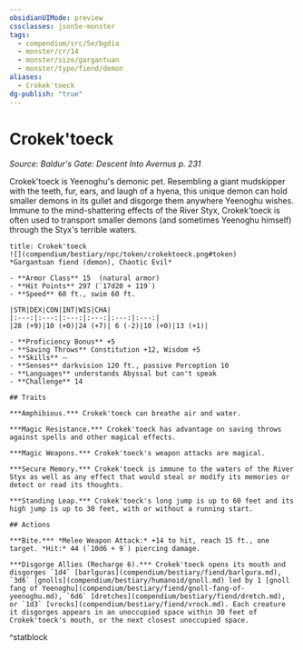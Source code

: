 ```yaml
---
obsidianUIMode: preview
cssclasses: json5e-monster
tags:
  - compendium/src/5e/bgdia
  - monster/cr/14
  - monster/size/gargantuan
  - monster/type/fiend/demon
aliases:
  - Crokek'toeck
dg-publish: "true"
---
```

# Crokek'toeck
*Source: Baldur's Gate: Descent Into Avernus p. 231*  

Crokek'toeck is Yeenoghu's demonic pet. Resembling a giant mudskipper with the teeth, fur, ears, and laugh of a hyena, this unique demon can hold smaller demons in its gullet and disgorge them anywhere Yeenoghu wishes. Immune to the mind-shattering effects of the River Styx, Crokek'toeck is often used to transport smaller demons (and sometimes Yeenoghu himself) through the Styx's terrible waters.

```ad-statblock
title: Crokek'toeck
![](compendium/bestiary/npc/token/crokektoeck.png#token)
*Gargantuan fiend (demon), Chaotic Evil*

- **Armor Class** 15  (natural armor)
- **Hit Points** 297 (`17d20 + 119`)
- **Speed** 60 ft., swim 60 ft.

|STR|DEX|CON|INT|WIS|CHA|
|:---:|:---:|:---:|:---:|:---:|:---:|
|28 (+9)|10 (+0)|24 (+7)| 6 (-2)|10 (+0)|13 (+1)|

- **Proficiency Bonus** +5
- **Saving Throws** Constitution +12, Wisdom +5
- **Skills** ⏤
- **Senses** darkvision 120 ft., passive Perception 10
- **Languages** understands Abyssal but can't speak
- **Challenge** 14

## Traits

***Amphibious.*** Crokek'toeck can breathe air and water.

***Magic Resistance.*** Crokek'toeck has advantage on saving throws against spells and other magical effects.

***Magic Weapons.*** Crokek'toeck's weapon attacks are magical.

***Secure Memory.*** Crokek'toeck is immune to the waters of the River Styx as well as any effect that would steal or modify its memories or detect or read its thoughts.

***Standing Leap.*** Crokek'toeck's long jump is up to 60 feet and its high jump is up to 30 feet, with or without a running start.

## Actions

***Bite.*** *Melee Weapon Attack:* +14 to hit, reach 15 ft., one target. *Hit:* 44 (`10d6 + 9`) piercing damage.

***Disgorge Allies (Recharge 6).*** Crokek'toeck opens its mouth and disgorges `1d4` [barlguras](compendium/bestiary/fiend/barlgura.md), `3d6` [gnolls](compendium/bestiary/humanoid/gnoll.md) led by 1 [gnoll fang of Yeenoghu](compendium/bestiary/fiend/gnoll-fang-of-yeenoghu.md), `6d6` [dretches](compendium/bestiary/fiend/dretch.md), or `1d3` [vrocks](compendium/bestiary/fiend/vrock.md). Each creature it disgorges appears in an unoccupied space within 30 feet of Crokek'toeck's mouth, or the next closest unoccupied space.
```
^statblock